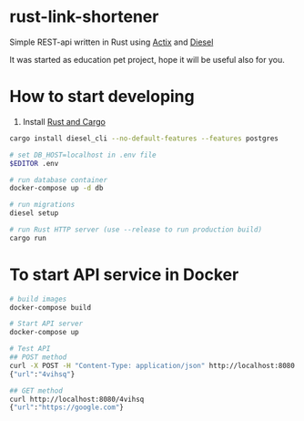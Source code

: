 # rust-link-shortener
Simple REST-api written in Rust using [Actix](https://actix.rs) and [Diesel](https://diesel.rs)

It was started as education pet project, hope it will be useful also for you.


# How to start developing

1. Install [Rust and Cargo](https://doc.rust-lang.org/cargo/getting-started/installation.html)

```bash
cargo install diesel_cli --no-default-features --features postgres

# set DB_HOST=localhost in .env file
$EDITOR .env

# run database container
docker-compose up -d db

# run migrations
diesel setup

# run Rust HTTP server (use --release to run production build)
cargo run
```

# To start API service in Docker

```bash
# build images
docker-compose build

# Start API server
docker-compose up

# Test API
## POST method
curl -X POST -H "Content-Type: application/json" http://localhost:8080 -d '{"url": "https://google.com"}'
{"url":"4vihsq"}

## GET method
curl http://localhost:8080/4vihsq
{"url":"https://google.com"}
```